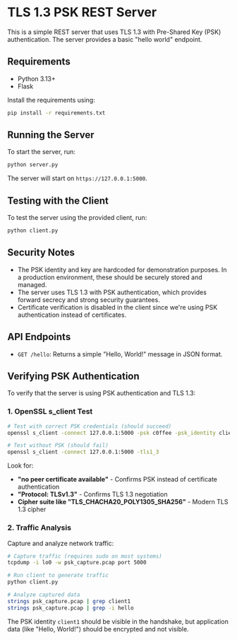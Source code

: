 # TLS 1.3 PSK REST Server

This is a simple REST server that uses TLS 1.3 with Pre-Shared Key (PSK) authentication. The server provides a basic "hello world" endpoint.

## Requirements

- Python 3.13+
- Flask

Install the requirements using:
```bash
pip install -r requirements.txt
```

## Running the Server

To start the server, run:
```bash
python server.py
```

The server will start on `https://127.0.0.1:5000`.

## Testing with the Client

To test the server using the provided client, run:
```bash
python client.py
```

## Security Notes

- The PSK identity and key are hardcoded for demonstration purposes. In a production environment, these should be securely stored and managed.
- The server uses TLS 1.3 with PSK authentication, which provides forward secrecy and strong security guarantees.
- Certificate verification is disabled in the client since we're using PSK authentication instead of certificates.

## API Endpoints

- `GET /hello`: Returns a simple "Hello, World!" message in JSON format. 

## Verifying PSK Authentication

To verify that the server is using PSK authentication and TLS 1.3:

### 1. OpenSSL s_client Test
```bash
# Test with correct PSK credentials (should succeed)
openssl s_client -connect 127.0.0.1:5000 -psk c0ffee -psk_identity client1 -tls1_3

# Test without PSK (should fail)
openssl s_client -connect 127.0.0.1:5000 -tls1_3
```

Look for:
- **"no peer certificate available"** - Confirms PSK instead of certificate authentication
- **"Protocol: TLSv1.3"** - Confirms TLS 1.3 negotiation
- **Cipher suite like "TLS_CHACHA20_POLY1305_SHA256"** - Modern TLS 1.3 cipher

### 2. Traffic Analysis
Capture and analyze network traffic:
```bash
# Capture traffic (requires sudo on most systems)
tcpdump -i lo0 -w psk_capture.pcap port 5000

# Run client to generate traffic
python client.py

# Analyze captured data
strings psk_capture.pcap | grep client1
strings psk_capture.pcap | grep -i hello
```

The PSK identity `client1` should be visible in the handshake, but application data (like "Hello, World!") should be encrypted and not visible.


